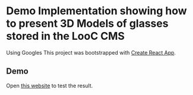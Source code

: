# Demo Implementation showing how to present 3D Models of glasses stored in the LooC CMS

Using Googles [<model-viewer>](https://modelviewer.dev/docs/index.html#entrydocs-lightingandenv-attributes-shadowIntensity)
This project was bootstrapped with [Create React App](https://github.com/facebook/create-react-app).

## Demo

Open [this website](https://test.looc.io/modelviewer/index.html) to test the result.

